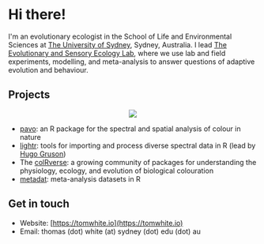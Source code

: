 # Hi there!

I'm an evolutionary ecologist in the School of Life and Environmental Sciences at [The University of Sydney](https://www.sydney.edu.au), Sydney, Australia. I lead [The Evolutionary and Sensory Ecology Lab](http://tomwhite.io), where we use lab and field experiments, modelling, and meta-analysis to answer questions of adaptive evolution and behaviour. 

## Projects

<p align="center">
  <img src="https://user-images.githubusercontent.com/6053453/111086145-c13f9b00-856e-11eb-9c0c-1ae4db00283f.gif" />
</p>

- [pavo](http://pavo.colrverse.com): an R package for the spectral and spatial analysis of colour in nature
- [lightr](http://lightr.colrverse.com): tools for importing and process diverse spectral data in R (lead by [Hugo Gruson](https://www.normalesup.org/~hgruson/))
- The [colRverse](https://colrverse.com): a growing community of packages for understanding the physiology, ecology, and evolution of biological colouration
- [metadat](https://github.com/wviechtb/metadat): meta-analysis datasets in R

## Get in touch

- Website: [https://tomwhite.io](https://tomwhite.io)
- Email: thomas (dot) white (at) sydney (dot) edu (dot) au 
